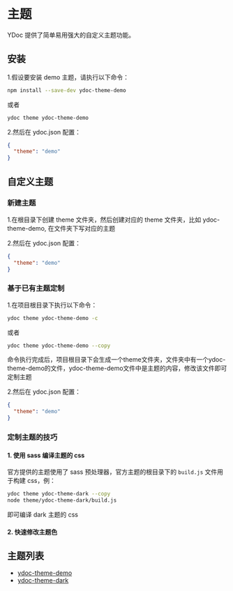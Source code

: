 # 主题
YDoc 提供了简单易用强大的自定义主题功能。

## 安装

1.假设要安装 demo 主题，请执行以下命令：
```bash
npm install --save-dev ydoc-theme-demo
```
或者
```bash
ydoc theme ydoc-theme-demo
```

2.然后在 ydoc.json 配置：

```json
{
  "theme": "demo"
}
```

## 自定义主题

### 新建主题

1.在根目录下创建 theme 文件夹，然后创建对应的 theme 文件夹，比如 ydoc-theme-demo, 在文件夹下写对应的主题

2.然后在 ydoc.json 配置：

```json
{
  "theme": "demo"
}
```

### 基于已有主题定制

1.在项目根目录下执行以下命令：
```bash
ydoc theme ydoc-theme-demo -c
```
或者
```bash
ydoc theme ydoc-theme-demo --copy
```
命令执行完成后，项目根目录下会生成一个theme文件夹，文件夹中有一个ydoc-theme-demo的文件，ydoc-theme-demo文件中是主题的内容，修改该文件即可定制主题

2.然后在 ydoc.json 配置：

```json
{
  "theme": "demo"
}
```

### 定制主题的技巧

#### 1. 使用 sass 编译主题的 css
官方提供的主题使用了 sass 预处理器，官方主题的根目录下的 ```build.js``` 文件用于构建 css，例：

```bash
ydoc theme ydoc-theme-dark --copy
node theme/ydoc-theme-dark/build.js
```

即可编译 dark 主题的 css

#### 2. 快速修改主题色


## 主题列表

- [ydoc-theme-demo](https://www.npmjs.com/package/ydoc-theme-demo)
- [ydoc-theme-dark](https://www.npmjs.com/package/ydoc-theme-dark)